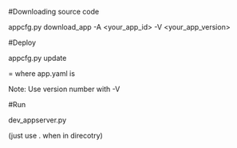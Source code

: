 #Downloading source code

appcfg.py download_app -A \<your_app_id\> -V \<your_app_version\> <output-dir>

#Deploy

appcfg.py update <name>

<name> = where app.yaml is 

Note: Use version number with -V

#Run

dev_appserver.py <name>

(just use . when in direcotry)
